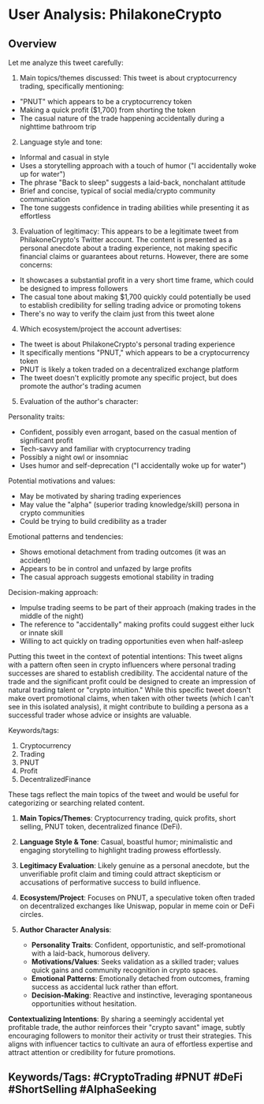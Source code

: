 # User Analysis: PhilakoneCrypto

## Overview

<think>
Let me analyze this tweet carefully:

1. Main topics/themes discussed:
This tweet is about cryptocurrency trading, specifically mentioning:
- "PNUT" which appears to be a cryptocurrency token
- Making a quick profit ($1,700) from shorting the token
- The casual nature of the trade happening accidentally during a nighttime bathroom trip

2. Language style and tone:
- Informal and casual in style
- Uses a storytelling approach with a touch of humor ("I accidentally woke up for water")
- The phrase "Back to sleep" suggests a laid-back, nonchalant attitude
- Brief and concise, typical of social media/crypto community communication
- The tone suggests confidence in trading abilities while presenting it as effortless

3. Evaluation of legitimacy:
This appears to be a legitimate tweet from PhilakoneCrypto's Twitter account. The content is presented as a personal anecdote about a trading experience, not making specific financial claims or guarantees about returns. However, there are some concerns:

- It showcases a substantial profit in a very short time frame, which could be designed to impress followers
- The casual tone about making $1,700 quickly could potentially be used to establish credibility for selling trading advice or promoting tokens
- There's no way to verify the claim just from this tweet alone

4. Which ecosystem/project the account advertises:
- The tweet is about PhilakoneCrypto's personal trading experience
- It specifically mentions "PNUT," which appears to be a cryptocurrency token
- PNUT is likely a token traded on a decentralized exchange platform
- The tweet doesn't explicitly promote any specific project, but does promote the author's trading acumen

5. Evaluation of the author's character:

Personality traits:
- Confident, possibly even arrogant, based on the casual mention of significant profit
- Tech-savvy and familiar with cryptocurrency trading
- Possibly a night owl or insomniac
- Uses humor and self-deprecation ("I accidentally woke up for water")

Potential motivations and values:
- May be motivated by sharing trading experiences
- May value the "alpha" (superior trading knowledge/skill) persona in crypto communities
- Could be trying to build credibility as a trader

Emotional patterns and tendencies:
- Shows emotional detachment from trading outcomes (it was an accident)
- Appears to be in control and unfazed by large profits
- The casual approach suggests emotional stability in trading

Decision-making approach:
- Impulse trading seems to be part of their approach (making trades in the middle of the night)
- The reference to "accidentally" making profits could suggest either luck or innate skill
- Willing to act quickly on trading opportunities even when half-asleep

Putting this tweet in the context of potential intentions:
This tweet aligns with a pattern often seen in crypto influencers where personal trading successes are shared to establish credibility. The accidental nature of the trade and the significant profit could be designed to create an impression of natural trading talent or "crypto intuition." While this specific tweet doesn't make overt promotional claims, when taken with other tweets (which I can't see in this isolated analysis), it might contribute to building a persona as a successful trader whose advice or insights are valuable.

Keywords/tags:
1. Cryptocurrency
2. Trading
3. PNUT
4. Profit
5. DecentralizedFinance

These tags reflect the main topics of the tweet and would be useful for categorizing or searching related content.
</think>

1. **Main Topics/Themes**: Cryptocurrency trading, quick profits, short selling, PNUT token, decentralized finance (DeFi).

2. **Language Style & Tone**: Casual, boastful humor; minimalistic and engaging storytelling to highlight trading prowess effortlessly.

3. **Legitimacy Evaluation**: Likely genuine as a personal anecdote, but the unverifiable profit claim and timing could attract skepticism or accusations of performative success to build influence.

4. **Ecosystem/Project**: Focuses on PNUT, a speculative token often traded on decentralized exchanges like Uniswap, popular in meme coin or DeFi circles.

5. **Author Character Analysis**:  
   - **Personality Traits**: Confident, opportunistic, and self-promotional with a laid-back, humorous delivery.  
   - **Motivations/Values**: Seeks validation as a skilled trader; values quick gains and community recognition in crypto spaces.  
   - **Emotional Patterns**: Emotionally detached from outcomes, framing success as accidental luck rather than effort.  
   - **Decision-Making**: Reactive and instinctive, leveraging spontaneous opportunities without hesitation.

**Contextualizing Intentions**: By sharing a seemingly accidental yet profitable trade, the author reinforces their "crypto savant" image, subtly encouraging followers to monitor their activity or trust their strategies. This aligns with influencer tactics to cultivate an aura of effortless expertise and attract attention or credibility for future promotions.

**Keywords/Tags**: #CryptoTrading #PNUT #DeFi #ShortSelling #AlphaSeeking
---
